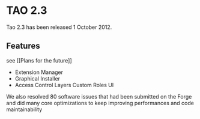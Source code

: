 <!--
parent:
    title: Past_release_history
author:
    - 'Lionel Lecaque'
created_at: '2012-06-15 10:19:03'
updated_at: '2013-02-26 17:29:42'
tags:
    - 'Past release history'
-->

TAO 2.3
=======

Tao 2.3 has been released 1 October 2012.

Features
--------

see [[Plans for the future]]

-   Extension Manager
-   Graphical Installer
-   Access Control Layers Custom Roles UI

We also resolved 80 software issues that had been submitted on the Forge and did many core optimizations to keep improving performances and code maintainability

